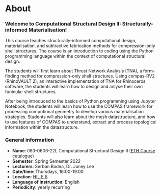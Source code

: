 # About

### Welcome to Computational Structural Design II: Structurally-informed Materialisation!

This course teaches structurally-informed computational design, materialisation, and subtractive fabrication methods for compression-only shell structures. The course is an introduction to coding using the Python programming language within the context of computational structural design.

The students will first learn about Thrust Network Analysis (TNA), a form-finding method for compression-only shell structures. Using compas-RV2 (RhinoVAULT 2), an interactive implementation of TNA for Rhinoceros software, the students will learn how to design and anlyse their own funicular shell structures.&#x20;

After being introduced to the basics of Python programming using Jupyter Notebook, the students will learn how to use the COMPAS framework for processing computional geometry to develop various materialisation strategies. Students will also learn about the mesh datastructure, and how to use features of COMPAS to understand, extract and process topological information within the datastructure.







### General information

* **Name**: 063-0606-22L  Computational Structural Design II ([ETH Course catalogue](http://www.vvz.ethz.ch/Vorlesungsverzeichnis/lerneinheit.view?semkez=2022S\&ansicht=KATALOGDATEN\&lerneinheitId=160011\&lang=en))
* **Semester**: Spring Semester 2022
* **Lecturers**: Serban Bodea, Dr. Juney Lee
* **Date/time**: Thursdays, 16:00-19:00
* **Location**: [HIL E 8](http://www.rauminfo.ethz.ch/Rauminfo/grundrissplan.gif?gebaeude=HIL\&geschoss=E\&raumNr=8\&lang=en)
* **Language of instruction**: English
* **Periodicity**: yearly recurring

